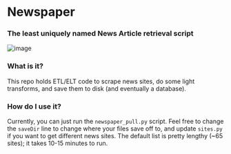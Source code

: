 # Newspaper
### The least uniquely named News Article retrieval script

![image](https://user-images.githubusercontent.com/36832027/216478286-52434aa7-2ec0-4b7b-ba45-62899e63f475.png)

### What is it?
This repo holds ETL/ELT code to scrape news sites, do some light transforms, and save them to disk (and eventually a database).

### How do I use it?
Currently, you can just run the `newspaper_pull.py` script. Feel free to change the `saveDir` line to change where your files save off to, and update `sites.py` if you want to get different news sites. The default list is pretty lengthy (~65 sites); it takes 10-15 minutes to run.
